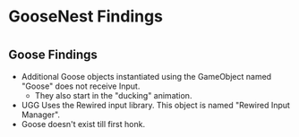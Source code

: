 # GooseNest Findings
# <h2> Goose Findings

* Additional Goose objects instantiated using the GameObject named "Goose" does not receive Input.
	* They also start in the "ducking" animation.
* UGG Uses the Rewired input library. This object is named "Rewired Input Manager".
* Goose doesn't exist till first honk.